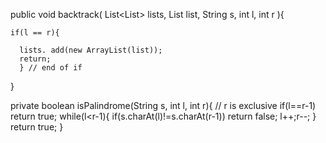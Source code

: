 

public void backtrack(
  List<List<String>> lists,
  List<String> list,
  String s,
  int l,
  int r
  ){

    if(l == r){

      lists. add(new ArrayList(list));
      return;
      } // end of if


}


private boolean isPalindrome(String s, int l, int r){ // r is exclusive
    if(l==r-1) return true;
    while(l<r-1){
        if(s.charAt(l)!=s.charAt(r-1)) return false;
        l++;r--;
    }
    return true;
}
